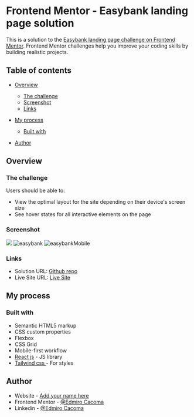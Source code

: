 # Frontend Mentor - Easybank landing page solution

This is a solution to the [Easybank landing page challenge on Frontend Mentor](https://www.frontendmentor.io/challenges/easybank-landing-page-WaUhkoDN). Frontend Mentor challenges help you improve your coding skills by building realistic projects. 

## Table of contents

- [Overview](#overview)
  - [The challenge](#the-challenge)
  - [Screenshot](#screenshot)
  - [Links](#links)
- [My process](#my-process)
  - [Built with](#built-with)

- [Author](#author)


## Overview

### The challenge

Users should be able to:

- View the optimal layout for the site depending on their device's screen size
- See hover states for all interactive elements on the page

### Screenshot

![](./screenshot.jpg)
![easybank](https://github.com/Edmiro-Cacoma/easybank-landing-page/assets/62661230/bb08b7a5-b969-43e3-aa66-9a267c07ec84)
![easybankMobile](https://github.com/Edmiro-Cacoma/easybank-landing-page/assets/62661230/e70cf10f-f7f9-487f-abf3-16dae61b4ae7)


### Links

- Solution URL: [Github repo](https://your-solution-url.com)
- Live Site URL: [Live Site](https://easybank-landing-page-three-ochre.vercel.app)

## My process

### Built with

- Semantic HTML5 markup
- CSS custom properties
- Flexbox
- CSS Grid
- Mobile-first workflow
- [React js](https://reactjs.org/) - JS library
- [Tailwind css ](https://tailwindcss.com/) - For styles


## Author

- Website - [Add your name here](https://www.your-site.com)
- Frontend Mentor - [@Edmiro Cacoma](https://www.frontendmentor.io/profile/Edmiro-Cacoma)
- Linkedin - [@Edmiro Cacoma](https://www.linkedin.com/in/edmiro-cacoma-88aa37224/?locale=en_US)

